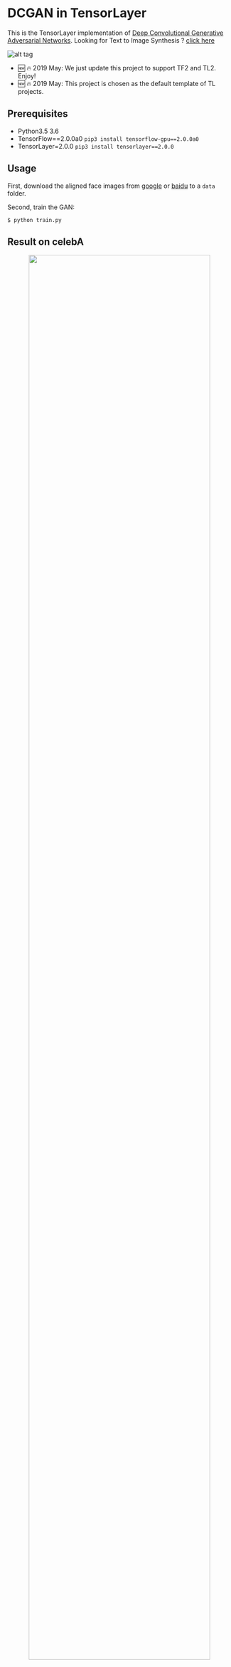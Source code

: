 # DCGAN in TensorLayer


This is the TensorLayer implementation of [Deep Convolutional Generative Adversarial Networks](http://arxiv.org/abs/1511.06434).
Looking for Text to Image Synthesis ? [click here](https://github.com/zsdonghao/text-to-image)

![alt tag](img/DCGAN.png)


- 🆕 🔥 2019 May: We just update this project to support TF2 and TL2. Enjoy!
- 🆕 🔥 2019 May: This project is chosen as the default template of TL projects.


## Prerequisites

- Python3.5 3.6
- TensorFlow==2.0.0a0  `pip3 install tensorflow-gpu==2.0.0a0`
- TensorLayer=2.0.0		`pip3 install tensorlayer==2.0.0`

## Usage

First, download the aligned face images from [google](https://drive.google.com/open?id=0B7EVK8r0v71pWEZsZE9oNnFzTm8) or [baidu](https://pan.baidu.com/s/1eSNpdRG#list/path=%2F) to a `data` folder.

Second, train the GAN:

    $ python train.py
    
## Result on celebA


<a href="http://tensorlayer.readthedocs.io">
<div align="center">
	<img src="img/result.png" width="90%" height="90%"/>
</div>
</a>